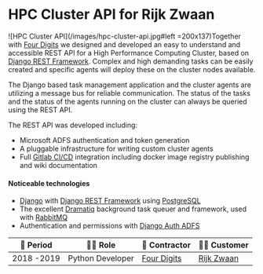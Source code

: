 # HPC Cluster API for Rijk Zwaan

![HPC Cluster API](/images/hpc-cluster-api.jpg#left =200x137)Together with [Four Digits](https://www.fourdigits.nl/) we designed and developed an easy to understand and accessible REST API for a High Performance Computing Cluster, based on [Django REST Framework](https://www.django-rest-framework.org). Complex and high demanding tasks can be easily created and specific agents will deploy these on the cluster nodes available.


The Django based task management application and the cluster agents are utilizing a message bus for reliable communication. The status of the tasks and the status of the agents running on the cluster can always be queried using the REST API.


The REST API was developed including:
- Microsoft ADFS authentication and token generation
- A pluggable infrastructure for writing custom cluster agents
- Full [Gitlab CI/CD](https://docs.gitlab.com/ee/ci/) integration including docker image registry publishing and wiki documentation


#### Noticeable technologies
- [Django](https://www.djangoproject.com/) with [Django REST Framework](https://www.django-rest-framework.org/) using [PostgreSQL](https://www.postgresql.org/)
- The excellent [Dramatiq](https://dramatiq.io/) background task queuer and framework, used with [RabbitMQ](https://www.rabbitmq.com/)
- Authentication and permissions with [Django Auth ADFS](https://github.com/jobec/django-auth-adfs)


| :calendar: Period  | :man_technologist: Role | :office: Contractor                      | :man_office_worker: Customer               |
| ------------------ | ----------------------- | ---------------------------------------- | ------------------------------------------ |
| 2018 -2019         | Python Developer        | [Four Digits](https://www.fourdigits.nl) | [Rijk Zwaan](https://www.rijkzwaan.com)    |
